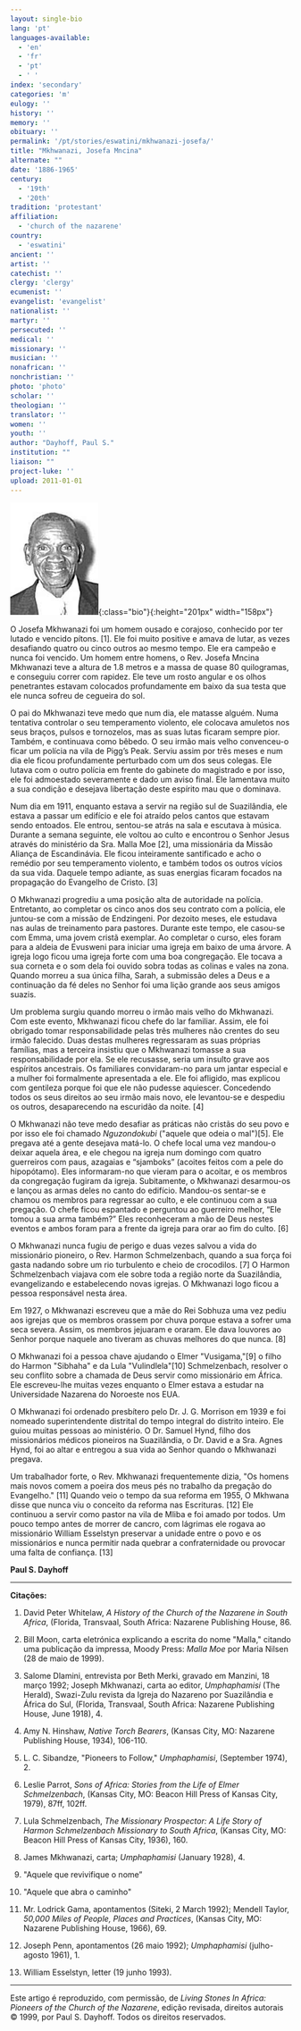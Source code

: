 ```yaml
---
layout: single-bio
lang: 'pt'
languages-available:
  - 'en'
  - 'fr'
  - 'pt'
  - ' '
index: 'secondary'
categories: 'm'
eulogy: ''
history: ''
memory: ''
obituary: ''
permalink: '/pt/stories/eswatini/mkhwanazi-josefa/'
title: "Mkhwanazi, Josefa Mncina"
alternate: ""
date: '1886-1965'
century:
  - '19th'
  - '20th'
tradition: 'protestant'
affiliation:
  - 'church of the nazarene'
country:
  - 'eswatini'
ancient: ''
artist: ''
catechist: ''
clergy: 'clergy'
ecumenist: ''
evangelist: 'evangelist'
nationalist: ''
martyr: ''
persecuted: ''
medical: ''
missionary: ''
musician: ''
nonafrican: ''
nonchristian: ''
photo: 'photo'
scholar: ''
theologian: ''
translator: ''
women: ''
youth: ''
author: "Dayhoff, Paul S."
institution: ""
liaison: ""
project-luke: ''
upload: 2011-01-01
---
```


![image](/images/bio-pics/eswatini/mkhwanazi-josefa/mkhwanazi-josefa.jpg){:class="bio"}{:height="201px" width="158px"}

O Josefa Mkhwanazi foi um homem ousado e corajoso, conhecido por ter lutado e vencido pítons. [1]. Ele foi muito positive e amava de lutar, as vezes desafiando quatro ou cinco outros ao mesmo tempo. Ele era campeão e nunca foi vencido. Um homem entre homens, o Rev. Josefa Mncina Mkhwanazi teve a altura de 1.8 metros e a massa de quase 80 quilogramas, e conseguiu correr com rapidez. Ele teve um rosto angular e os olhos penetrantes estavam colocados profundamente em baixo da sua testa que ele nunca sofreu de cegueira do sol.

O pai do Mkhwanazi teve medo que num dia, ele matasse alguém. Numa tentativa controlar o seu temperamento violento, ele colocava amuletos nos seus braços, pulsos e tornozelos, mas as suas lutas ficaram sempre pior. Também, e continuava como bêbedo. O seu irmão mais velho convenceu-o ficar um polícia na vila de Pigg’s Peak. Serviu assim por três meses e num dia ele ficou profundamente perturbado com um dos seus colegas. Ele lutava com o outro polícia em frente do gabinete do magistrado e por isso, ele foi admoestado severamente e dado um aviso final. Ele lamentava muito a sua condição e desejava libertação deste espírito mau que o dominava.

Num dia em 1911, enquanto estava a servir na região sul de Suazilândia, ele estava a passar um edifício e ele foi atraído pelos cantos que estavam sendo entoados. Ele entrou, sentou-se atrás na sala e escutava à música. Durante a semana seguinte, ele voltou ao culto e encontrou o Senhor Jesus através do ministério da Sra. Malla Moe [2], uma missionária da Missão Aliança de Escandinávia. Ele ficou inteiramente santificado e acho o remédio por seu temperamento violento, e também todos os outros vícios da sua vida. Daquele tempo adiante, as suas energias ficaram focados na propagação do Evangelho de Cristo. [3]

O Mkhwanazi progrediu a uma posição alta de autoridade na polícia. Entretanto, ao completar os cinco anos dos seu contrato com a polícia, ele juntou-se com a missão de Endzingeni. Por dezoito meses, ele estudava nas aulas de treinamento para pastores. Durante este tempo, ele casou-se com Emma, uma jovem cristã exemplar. Ao completar o curso, eles foram para a aldeia de Evusweni para iniciar uma igreja em baixo de uma árvore. A igreja logo ficou uma igreja forte com uma boa congregação. Ele tocava a sua corneta e o som dela foi ouvido sobra todas as colinas e vales na zona. Quando morreu a sua única filha, Sarah, a submissão deles a Deus e a continuação da fé deles no Senhor foi uma lição grande aos seus amigos suazis.

Um problema surgiu quando morreu o irmão mais velho do Mkhwanazi. Com este evento, Mkhwanazi ficou chefe do lar familiar. Assim, ele foi obrigado tomar responsabilidade pelas três mulheres não crentes do seu irmão falecido. Duas destas mulheres regressaram as suas próprias famílias, mas a terceira insistiu que o Mkhwanazi tomasse a sua responsabilidade por ela. Se ele recusasse, seria um insulto grave aos espíritos ancestrais. Os familiares convidaram-no para um jantar especial e a mulher foi formalmente apresentada a ele. Ele foi afligido, mas explicou com gentileza porque foi que ele não pudesse aquiescer. Concedendo todos os seus direitos ao seu irmão mais novo, ele levantou-se e despediu os outros, desaparecendo na escuridão da noite. [4]

O Mkhwanazi não teve medo desafiar as práticas não cristãs do seu povo e por isso ele foi chamado *Nguzondokubi* ("aquele que odeia o mal")[5]. Ele pregava até a gente desejava matá-lo. O chefe local uma vez mandou-o deixar aquela área, e ele chegou na igreja num domingo com quatro guerreiros com paus, azagaias e “sjamboks” (acoites feitos com a pele do hipopótamo). Eles informaram-no que vieram para o acoitar, e os membros da congregação fugiram da igreja. Subitamente, o Mkhwanazi desarmou-os e lançou as armas deles no canto do edifício. Mandou-os sentar-se e chamou os membros para regressar ao culto, e ele continuou com a sua pregação. O chefe ficou espantado e perguntou ao guerreiro melhor, “Ele tomou a sua arma também?” Eles reconheceram a mão de Deus nestes eventos e ambos foram para a frente da igreja para orar ao fim do culto. [6]

O Mkhwanazi nunca fugiu de perigo e duas vezes salvou a vida do missionário pioneiro, o Rev. Harmon Schmelzenbach, quando a sua força foi gasta nadando sobre um rio turbulento e cheio de crocodilos. [7] O Harmon Schmelzenbach viajava com ele sobre toda a região norte da Suazilândia, evangelizando e estabelecendo novas igrejas. O Mkhwanazi logo ficou a pessoa responsável nesta área.

Em 1927, o Mkhwanazi escreveu que a mãe do Rei Sobhuza uma vez pediu aos igrejas que os membros orassem por chuva porque estava a sofrer uma seca severa. Assim, os membros jejuaram e oraram. Ele dava louvores ao Senhor porque naquele ano tiveram as chuvas melhores do que nunca. [8]

O Mkhwanazi foi a pessoa chave ajudando o Elmer "Vusigama,"[9] o filho do Harmon "Sibhaha" e da Lula "Vulindlela"[10] Schmelzenbach, resolver o seu conflito sobre a chamada de Deus servir como missionário em África. Ele escreveu-lhe muitas vezes enquanto o Elmer estava a estudar na Universidade Nazarena do Noroeste nos EUA.

O Mkhwanazi foi ordenado presbítero pelo Dr. J. G. Morrison em 1939 e foi nomeado superintendente distrital do tempo integral do distrito inteiro. Ele guiou muitas pessoas ao ministério. O Dr. Samuel Hynd, filho dos missionários médicos pioneiros na Suazilândia, o Dr. David e a Sra. Agnes Hynd, foi ao altar e entregou a sua vida ao Senhor quando o Mkhwanazi pregava.

Um trabalhador forte,  o Rev. Mkhwanazi frequentemente dizia, "Os homens mais novos comem a poeira dos meus pés no trabalho da pregação do Evangelho." [11] Quando veio o tempo da sua reforma em 1955, O Mkhwana disse que nunca viu o conceito da reforma nas Escrituras. [12] Ele continuou a servir como pastor na vila de Mliba e foi amado por todos. Um pouco tempo antes de morrer de cancro, com lágrimas ele rogava ao missionário William Esselstyn preservar a unidade entre o povo e os missionários e nunca permitir nada quebrar a confraternidade ou provocar uma falta de confiança. [13]

**Paul S. Dayhoff**

---

**Citações:**

1. David Peter Whitelaw, *A History of the Church of the Nazarene in South Africa*, (Florida, Transvaal, South Africa: Nazarene Publishing House, 86.

2. Bill Moon, carta eletrónica explicando a escrita do nome "Malla," citando uma publicação da impressa, Moody Press: *Malla Moe* por Maria Nilsen (28 de maio de 1999).

3. Salome Dlamini, entrevista por Beth Merki, gravado em Manzini, 18 março 1992; Joseph Mkhwanazi, carta ao editor, *Umphaphamisi* (The Herald), Swazi-Zulu revista da Igreja do Nazareno  por Suazilândia e África do Sul, (Florida, Transvaal, South Africa: Nazarene Publishing House, June 1918), 4.

4. Amy N. Hinshaw, *Native Torch Bearers*, (Kansas City, MO: Nazarene Publishing House, 1934), 106-110.

5. L. C. Sibandze, "Pioneers to Follow," *Umphaphamisi*, (September 1974), 2.

6. Leslie Parrot, *Sons of Africa: Stories from the Life of Elmer Schmelzenbach*, (Kansas City, MO: Beacon Hill Press of Kansas City, 1979), 87ff, 102ff.

7. Lula Schmelzenbach, *The Missionary Prospector: A Life Story of Harmon Schmelzenbach Missionary to South Africa*, (Kansas City, MO: Beacon Hill Press of Kansas City, 1936), 160.

8. James Mkhwanazi, carta; *Umphaphamisi* (January 1928), 4.

9. "Aquele que revivifique o nome”

10. "Aquele que abra o caminho"

11. Mr. Lodrick Gama, apontamentos (Siteki, 2 March 1992); Mendell Taylor, *50,000 Miles of People, Places and Practices*, (Kansas City, MO: Nazarene Publishing House, 1966), 69.

12. Joseph Penn, apontamentos (26 maio 1992); *Umphaphamisi* (julho-agosto 1961), 1.

13. William Esselstyn, letter (19 junho 1993).

---

Este artigo é reproduzido, com permissão, de *Living Stones In Africa: Pioneers of the Church of the Nazarene*, edição revisada, direitos autorais © 1999, por Paul S. Dayhoff. Todos os direitos reservados.

